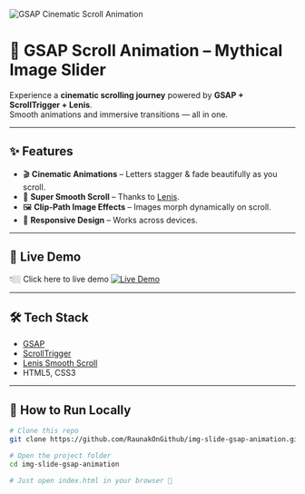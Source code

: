<!-- Banner Image -->
![GSAP Cinematic Scroll Animation](https://ibb.co/WZNS9YM)

# 🌌 GSAP Scroll Animation – Mythical Image Slider  


Experience a **cinematic scrolling journey** powered by **GSAP + ScrollTrigger + Lenis**.  
Smooth animations and immersive transitions — all in one.  

---

## ✨ Features
- 🎬 **Cinematic Animations** – Letters stagger & fade beautifully as you scroll.   
- 🚀 **Super Smooth Scroll** – Thanks to [Lenis](https://github.com/studio-freight/lenis).  
- 🖼 **Clip-Path Image Effects** – Images morph dynamically on scroll.  
- 📱 **Responsive Design** – Works across devices.  

---

## 🚀 Live Demo
👇🏼 Click here to live demo 
[![Live Demo](https://img.shields.io/badge/Live-Demo-blue?style=for-the-badge&logo=github)](https://raunakongithub.github.io/img-slide-gsap-animation/)  
 

---

## 🛠️ Tech Stack
- [GSAP](https://greensock.com/gsap/)  
- [ScrollTrigger](https://greensock.com/scrolltrigger/)  
- [Lenis Smooth Scroll](https://github.com/studio-freight/lenis)  
- HTML5, CSS3  

---

## 📂 How to Run Locally
```bash
# Clone this repo
git clone https://github.com/RaunakOnGithub/img-slide-gsap-animation.git

# Open the project folder
cd img-slide-gsap-animation

# Just open index.html in your browser 🚀

